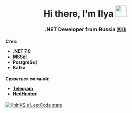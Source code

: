<h1 align="center">Hi there, I'm Ilya</a> 
<img src="https://emojis.slackmojis.com/emojis/images/1643508983/48327/hello_sign.gif?1643508983" height="36"/></h1>
<h3 align="center">.NET Developer from Russia 🇷🇺</h3>

<h4>
  Стек:
  <ul>
    <li>.NET 7.0</li>
    <li>MSSql</li>
    <li>PostgreSql</li>
    <li>Kafka</li>
  </ul>
</h4>

<h4>Связаться со мной:
<ul>
  <li><a href="https://t.me/Korobeynikovi" target="_blank">Telegram</a></li>
  <li><a href="https://krasnoyarsk.hh.ru/resume/1a4f14a0ff03c355ac0039ed1f454d53367859" target="_blank">HedHunter</a></li>
</ul></h4>

[![KnlnKS's LeetCode stats](https://leetcode-stats-six.vercel.app/api?username=Korobeynikov_dev&theme=dark)](https://github.com/Korobeynikovi/leetcode-stats)
